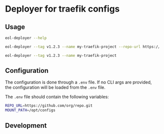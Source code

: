 # Deployer for traefik configs

## Usage

```bash
eol-deployer --help
```

```bash
eol-deployer --tag v1.2.3 --name my-traefik-project --repo-url https://github.com/org/repo.git --mount-path /opt/configs
```

```bash
eol-deployer --tag v1.2.3 --name my-traefik-project
```

## Configuration

The configuration is done through a `.env` file. If no CLI args are provided, the configuration will be loaded from the `.env` file.

The `.env` file should contain the following variables:

```bash
REPO_URL=https://github.com/org/repo.git
MOUNT_PATH=/opt/configs
```

## Development

